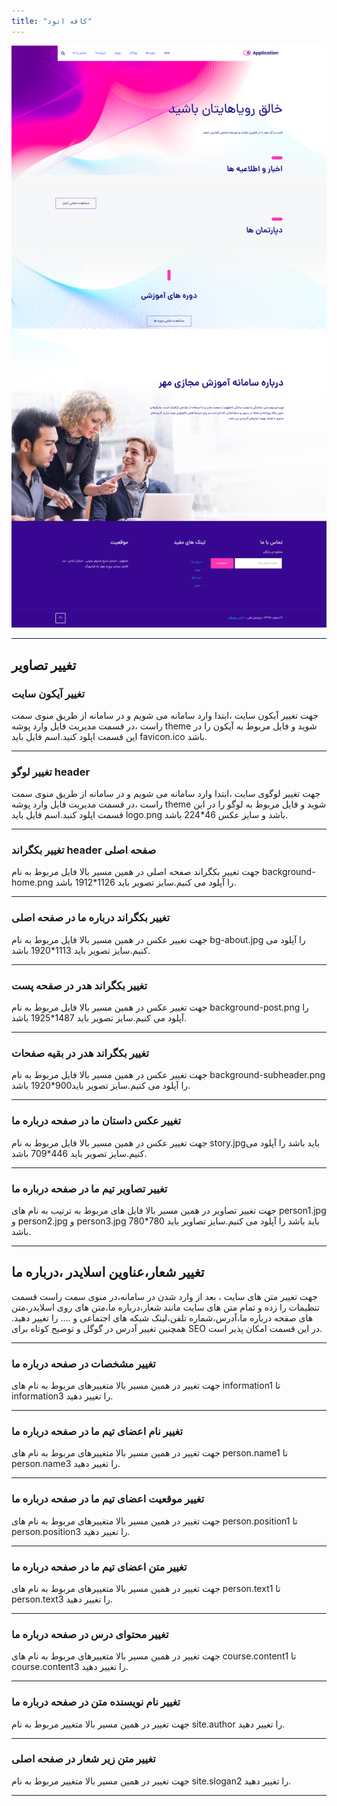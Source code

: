 ```yaml
---
title: "کافه اتود"
---
```


![my package](cafeetude.ir.png)

---

## تغییر تصاویر

### تغییر آیکون سایت

جهت تغییر آیکون سایت ،ابتدا وارد سامانه می شویم و در سامانه از طریق منوی سمت راست ،در قسمت مدیریت فایل وارد پوشه theme شوید و فایل مربوط به آیکون را در این قسمت اپلود کنید.اسم فایل باید favicon.ico باشد.

---

### تغییر لوگو header

جهت تغییر لوگوی سایت ،ابتدا وارد سامانه می شویم و در سامانه از طریق منوی سمت راست ،در قسمت مدیریت فایل وارد پوشه theme شوید و فایل مربوط به لوگو را در این قسمت اپلود کنید.اسم فایل باید logo.png باشد و سایز عکس 46\*224 باشد.

---

### تغییر بکگراند header صفحه اصلی

جهت تغییر بکگراند صفحه اصلی در همین مسیر بالا فایل مربوط به نام background-home.png را آپلود می کنیم.سایز تصویر باید 1126\*1912 باشد.

---

### تغییر بکگراند درباره ما در صفحه اصلی

جهت تغییر عکس در همین مسیر بالا فایل مربوط به نام bg-about.jpg را آپلود می کنیم.سایز تصویر باید 1113\*1920 باشد.

---

### تغییر بکگراند هدر در صفحه پست

جهت تغییر عکس در همین مسیر بالا فایل مربوط به نام background-post.png را آپلود می کنیم.سایز تصویر باید 1487\*1925 باشد.

---

### تغییر بکگراند هدر در بقیه صفحات

جهت تغییر عکس در همین مسیر بالا فایل مربوط به نام background-subheader.png را آپلود می کنیم.سایز تصویر باید900\*1920 باشد.

---

### تغییر عکس داستان ما در صفحه درباره ما

جهت تغییر عکس در همین مسیر بالا فایل مربوط به نام story.jpgباید باشد را آپلود می کنیم.سایز تصویر باید 446\*709 باشد.

---

### تغییر تصاویر تیم ما در صفحه درباره ما

جهت تغییر تصاویر در همین مسیر بالا فایل های مربوط به ترتیب به نام های person1.jpg و person2.jpg و person3.jpg باید باشد را آپلود می کنیم.سایز تصاویر باید 780\*780 باشد.

---

## تغییر شعار،عناوین اسلایدر ،درباره ما

جهت تغییر متن های سایت ، بعد از وارد شدن در سامانه،در منوی سمت راست قسمت تنظیمات را زده و تمام متن های سایت مانند شعار،درباره ما،متن های روی اسلایدر،متن های صفحه درباره ما،آدرس،شماره تلفن،لینک شبکه های اجتماعی و .... را تغییر دهید.
همچنین تغییر آدرس در گوگل و توضیح کوتاه برای SEO در این قسمت امکان پذیر است.

---

### تغییر مشخصات در صفحه درباره ما

جهت تغییر در همین مسیر بالا متغییرهای مربوط به نام های information1 تا information3 را تغییر دهید.

---

### تغییر نام اعضای تیم ما در صفحه درباره ما

جهت تغییر در همین مسیر بالا متغییرهای مربوط به نام های person.name1 تا person.name3 را تغییر دهید.

---

### تغییر موقعیت اعضای تیم ما در صفحه درباره ما

جهت تغییر در همین مسیر بالا متغییرهای مربوط به نام های person.position1 تا person.position3 را تغییر دهید.

---

### تغییر متن اعضای تیم ما در صفحه درباره ما

جهت تغییر در همین مسیر بالا متغییرهای مربوط به نام های person.text1 تا person.text3 را تغییر دهید.

---

### تغییر محتوای درس در صفحه درباره ما

جهت تغییر در همین مسیر بالا متغییرهای مربوط به نام های course.content1 تا course.content3 را تغییر دهید.

---

### تغییر نام نویسنده متن در صفحه درباره ما

جهت تغییر در همین مسیر بالا متغییر مربوط به نام site.author را تغییر دهید.

---

### تغییر متن زیر شعار در صفحه اصلی

جهت تغییر در همین مسیر بالا متغییر مربوط به نام site.slogan2 را تغییر دهید.

---
